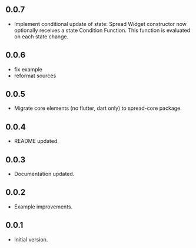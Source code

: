 ## 0.0.7

* Implement conditional update of state: Spread Widget constructor now optionally receives a state Condition Function. This function is evaluated on each state change.

## 0.0.6

* fix example
* reformat sources

## 0.0.5

* Migrate core elements (no flutter, dart only) to spread-core package.

## 0.0.4

* README updated.

## 0.0.3

* Documentation updated.

## 0.0.2

* Example improvements.

## 0.0.1

* Initial version.